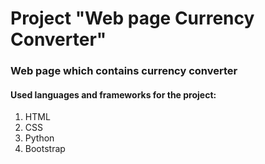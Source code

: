 # Project "Web page Currency Converter"

### Web page which contains currency converter
#### Used languages and frameworks for the project: 
1. HTML
2. CSS
3. Python
4. Bootstrap
